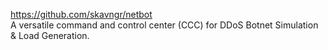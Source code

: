 <https://github.com/skavngr/netbot>  
A versatile command and control center (CCC) for DDoS Botnet Simulation & Load Generation.